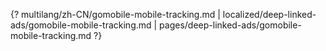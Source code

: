 {? multilang/zh-CN/gomobile-mobile-tracking.md | localized/deep-linked-ads/gomobile-mobile-tracking.md | pages/deep-linked-ads/gomobile-mobile-tracking.md ?}
